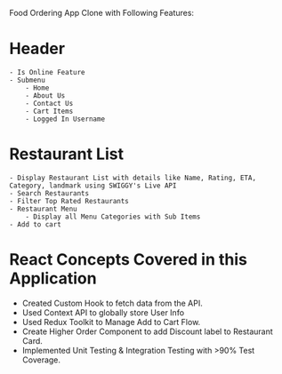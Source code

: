 Food Ordering App Clone with Following Features:

# Header

    - Is Online Feature
    - Submenu
        - Home
        - About Us
        - Contact Us
        - Cart Items
        - Logged In Username

# Restaurant List

    - Display Restaurant List with details like Name, Rating, ETA, Category, landmark using SWIGGY's Live API
    - Search Restaurants
    - Filter Top Rated Restaurants
    - Restaurant Menu
        - Display all Menu Categories with Sub Items
    - Add to cart

# React Concepts Covered in this Application

- Created Custom Hook to fetch data from the API.
- Used Context API to globally store User Info
- Used Redux Toolkit to Manage Add to Cart Flow.
- Create Higher Order Component to add Discount label to Restaurant Card.
- Implemented Unit Testing & Integration Testing with >90% Test Coverage.
